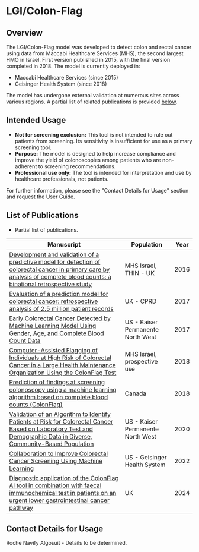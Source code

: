 
# LGI/Colon-Flag

## Overview

The LGI/Colon-Flag model was developed to detect colon and rectal cancer using data from Maccabi Healthcare Services (MHS), the second largest HMO in Israel. First version published in 2015, with the final version completed in 2018. The model is currently deployed in:

- Maccabi Healthcare Services (since 2015)
- Geisinger Health System (since 2018)

The model has undergone external validation at numerous sites across various regions. A partial list of related publications is provided [below](#list-of-publications).

## Intended Usage

- **Not for screening exclusion:** This tool is not intended to rule out patients from screening. Its sensitivity is insufficient for use as a primary screening tool.
- **Purpose:** The model is designed to help increase compliance and improve the yield of colonoscopies among patients who are non-adherent to screening recommendations.
- **Professional use only:** The tool is intended for interpretation and use by healthcare professionals, not patients.

For further information, please see the "Contact Details for Usage" section and request the User Guide.

## List of Publications

* Partial list of publications.

| Manuscript | Population | Year| 
|------------|------------|-----|
| [Development and validation of a predictive model for detection of colorectal cancer in primary care by analysis of complete blood counts: a binational retrospective study](https://pubmed.ncbi.nlm.nih.gov/26911814/) | MHS Israel, THIN - UK | 2016 |
| [Evaluation of a prediction model for colorectal cancer: retrospective analysis of 2.5 million patient records](https://pubmed.ncbi.nlm.nih.gov/28941187/) | UK - CPRD | 2017 |
| [Early Colorectal Cancer Detected by Machine Learning Model Using Gender, Age, and Complete Blood Count Data](https://link.springer.com/article/10.1007/s10620-017-4722-8) | US - Kaiser Permanente North West | 2017 |
|[Computer-Assisted Flagging of Individuals at High Risk of Colorectal Cancer in a Large Health Maintenance Organization Using the ColonFlag Test](https://ascopubs.org/doi/full/10.1200/CCI.17.00130)| MHS Israel, prospective use | 2018 |
| [Prediction of findings at screening colonoscopy using a machine learning algorithm based on complete blood counts (ColonFlag)](https://journals.plos.org/plosone/article?id=10.1371/journal.pone.0207848) | Canada | 2018 |
| [Validation of an Algorithm to Identify Patients at Risk for Colorectal Cancer Based on Laboratory Test and Demographic Data in Diverse, Community-Based Population](https://pubmed.ncbi.nlm.nih.gov/32360824/) | US - Kaiser Permanente North West | 2020 |
| [Collaboration to Improve Colorectal Cancer Screening Using Machine Learning](https://catalyst.nejm.org/doi/full/10.1056/CAT.21.0170) | US - Geisinger Health System | 2022 |
| [Diagnostic application of the ColonFlag AI tool in combination with faecal immunochemical test in patients on an urgent lower gastrointestinal cancer pathway](https://bmjopengastro.bmj.com/content/11/1/e001372) | UK | 2024


## Contact Details for Usage

Roche Navify Algosuit - Details to be determined.
